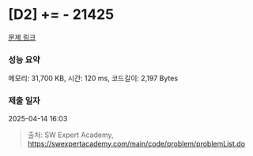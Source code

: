 # [D2] += - 21425 

[문제 링크](https://swexpertacademy.com/main/code/problem/problemDetail.do?contestProbId=AZD8K_UayDoDFAVs) 

### 성능 요약

메모리: 31,700 KB, 시간: 120 ms, 코드길이: 2,197 Bytes

### 제출 일자

2025-04-14 16:03



> 출처: SW Expert Academy, https://swexpertacademy.com/main/code/problem/problemList.do